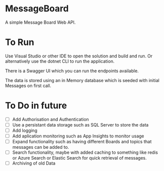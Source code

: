 # MessageBoard

A simple Message Board Web API.

# To Run

Use Visual Studio or other IDE to open the solution and build and run.
Or alternatively use the dotnet CLI to run the application.

There is a Swagger UI which you can run the endpoints available.

The data is stored using an in Memory database which is seeded with initial Messages on first call.

# To Do in future

- [ ] Add Authorisation and Authentication
- [ ] Use a persistant data storage such as SQL Server to store the data
- [ ] Add logging
- [ ] Add aplication monitoring such as App Insights to monitor usage
- [ ] Expand functionality such as having different Boards and topics that messages can be added to.
- [ ] Search functionality, maybe with added caching to something like redis or Azure Search or Elastic Search for quick retrieval of messages.
- [ ] Archiving of old Data
